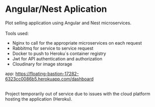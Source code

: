 # Angular/Nest Aplication 
Plot selling application using Angular and Nest microservices. <br> <br>
Tools used:  <br>
- Nginx to call for the appropriate microservices on each request  <br>
- Rabbitmq for service to service request  <br>
- Docker to push to Heroku´s container registry  <br>
- Jwt for API authentication and authorization  <br>
- Cloudinary for image storage <br>

app: https://floating-bastion-17282-6323cc0086b5.herokuapp.com/dashboard <br><br>

Project temporarily out of service due to issues with the cloud platform hosting the application (Heroku).

